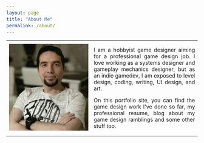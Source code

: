 ```yaml
---
layout: page
title: "About Me"
permalink: /about/
---
```

<style>
        p {
            text-align: justify;
        }
    </style>
	
<table border="0" cellspacing="0" cellpadding="10">
    <tr>
        <td>
            <img src="/assets/aboutme.jpg" alt="About Me Image" width="1666">
        </td>
        <td>
            <p>
                I am a hobbyist game designer aiming for a professional game design job. 
                I love working as a systems designer and gameplay mechanics designer, 
                but as an indie gamedev, I am exposed to level design, coding, writing, 
                UI design, and art.
            </p>
			<p>On this portfolio site, you can find the game design work I've done so far, my professional resume, blog about my game design ramblings and some other stuff too.
			</p>
        </td>
    </tr>
</table>